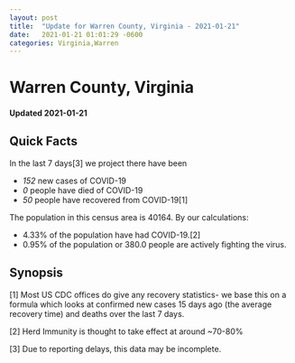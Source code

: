 ```yaml
---
layout: post
title:  "Update for Warren County, Virginia - 2021-01-21"
date:   2021-01-21 01:01:29 -0600
categories: Virginia,Warren
---
```


# Warren County, Virginia
#### Updated 2021-01-21

## Quick Facts

In the last 7 days[3] we project there have been
- *152* new cases of COVID-19
- *0* people have died of COVID-19
- *50* people have recovered from COVID-19[1]

The population in this census area is 40164. By our calculations:
- 4.33% of the population have had COVID-19.[2]
- 0.95% of the population or 380.0 people are actively fighting the virus.

## Synopsis




[1] Most US CDC offices do give any recovery statistics- we base this on a formula which looks at confirmed new cases
15 days ago (the average recovery time) and deaths over the last 7 days.

[2] Herd Immunity is thought to take effect at around ~70-80%

[3] Due to reporting delays, this data may be incomplete.
 
    